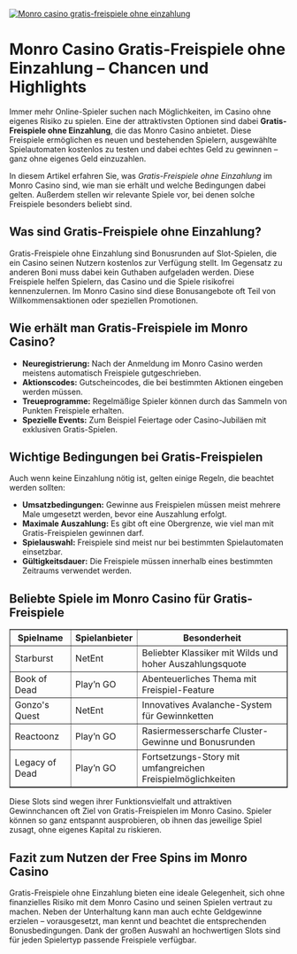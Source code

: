 [![Monro casino gratis-freispiele ohne einzahlung](https://123-caf.pages.dev/gitsignup.png)](https://vrmoo.ru/Bt82HjjY)

<h1>Monro Casino Gratis-Freispiele ohne Einzahlung – Chancen und Highlights</h1>  <p>Immer mehr Online-Spieler suchen nach Möglichkeiten, im Casino ohne eigenes Risiko zu spielen. Eine der attraktivsten Optionen sind dabei <strong>Gratis-Freispiele ohne Einzahlung</strong>, die das Monro Casino anbietet. Diese Freispiele ermöglichen es neuen und bestehenden Spielern, ausgewählte Spielautomaten kostenlos zu testen und dabei echtes Geld zu gewinnen – ganz ohne eigenes Geld einzuzahlen.</p>  <p>In diesem Artikel erfahren Sie, was <em>Gratis-Freispiele ohne Einzahlung</em> im Monro Casino sind, wie man sie erhält und welche Bedingungen dabei gelten. Außerdem stellen wir relevante Spiele vor, bei denen solche Freispiele besonders beliebt sind.</p>  <h2>Was sind Gratis-Freispiele ohne Einzahlung?</h2>  <p>Gratis-Freispiele ohne Einzahlung sind Bonusrunden auf Slot-Spielen, die ein Casino seinen Nutzern kostenlos zur Verfügung stellt. Im Gegensatz zu anderen Boni muss dabei kein Guthaben aufgeladen werden. Diese Freispiele helfen Spielern, das Casino und die Spiele risikofrei kennenzulernen. Im Monro Casino sind diese Bonusangebote oft Teil von Willkommensaktionen oder speziellen Promotionen.</p>  <h2>Wie erhält man Gratis-Freispiele im Monro Casino?</h2>  <ul> <li><strong>Neuregistrierung:</strong> Nach der Anmeldung im Monro Casino werden meistens automatisch Freispiele gutgeschrieben.</li> <li><strong>Aktionscodes:</strong> Gutscheincodes, die bei bestimmten Aktionen eingeben werden müssen.</li> <li><strong>Treueprogramme:</strong> Regelmäßige Spieler können durch das Sammeln von Punkten Freispiele erhalten.</li> <li><strong>Spezielle Events:</strong> Zum Beispiel Feiertage oder Casino-Jubiläen mit exklusiven Gratis-Spielen.</li> </ul>  <h2>Wichtige Bedingungen bei Gratis-Freispielen</h2>  <p>Auch wenn keine Einzahlung nötig ist, gelten einige Regeln, die beachtet werden sollten:</p>  <ul> <li><strong>Umsatzbedingungen:</strong> Gewinne aus Freispielen müssen meist mehrere Male umgesetzt werden, bevor eine Auszahlung erfolgt.</li> <li><strong>Maximale Auszahlung:</strong> Es gibt oft eine Obergrenze, wie viel man mit Gratis-Freispielen gewinnen darf.</li> <li><strong>Spielauswahl:</strong> Freispiele sind meist nur bei bestimmten Spielautomaten einsetzbar.</li> <li><strong>Gültigkeitsdauer:</strong> Die Freispiele müssen innerhalb eines bestimmten Zeitraums verwendet werden.</li> </ul>  <h2>Beliebte Spiele im Monro Casino für Gratis-Freispiele</h2>  <table border="1" cellpadding="5" cellspacing="0">   <thead>     <tr>       <th>Spielname</th>       <th>Spielanbieter</th>       <th>Besonderheit</th>     </tr>   </thead>   <tbody>     <tr>       <td>Starburst</td>       <td>NetEnt</td>       <td>Beliebter Klassiker mit Wilds und hoher Auszahlungsquote</td>     </tr>     <tr>       <td>Book of Dead</td>       <td>Play’n GO</td>       <td>Abenteuerliches Thema mit Freispiel-Feature</td>     </tr>     <tr>       <td>Gonzo's Quest</td>       <td>NetEnt</td>       <td>Innovatives Avalanche-System für Gewinnketten</td>     </tr>     <tr>       <td>Reactoonz</td>       <td>Play’n GO</td>       <td>Rasiermesserscharfe Cluster-Gewinne und Bonusrunden</td>     </tr>     <tr>       <td>Legacy of Dead</td>       <td>Play’n GO</td>       <td>Fortsetzungs-Story mit umfangreichen Freispielmöglichkeiten</td>     </tr>   </tbody> </table>  <p>Diese Slots sind wegen ihrer Funktionsvielfalt und attraktiven Gewinnchancen oft Ziel von Gratis-Freispielen im Monro Casino. Spieler können so ganz entspannt ausprobieren, ob ihnen das jeweilige Spiel zusagt, ohne eigenes Kapital zu riskieren.</p>  <h2>Fazit zum Nutzen der Free Spins im Monro Casino</h2>  <p>Gratis-Freispiele ohne Einzahlung bieten eine ideale Gelegenheit, sich ohne finanzielles Risiko mit dem Monro Casino und seinen Spielen vertraut zu machen. Neben der Unterhaltung kann man auch echte Geldgewinne erzielen – vorausgesetzt, man kennt und beachtet die entsprechenden Bonusbedingungen. Dank der großen Auswahl an hochwertigen Slots sind für jeden Spielertyp passende Freispiele verfügbar.</p>